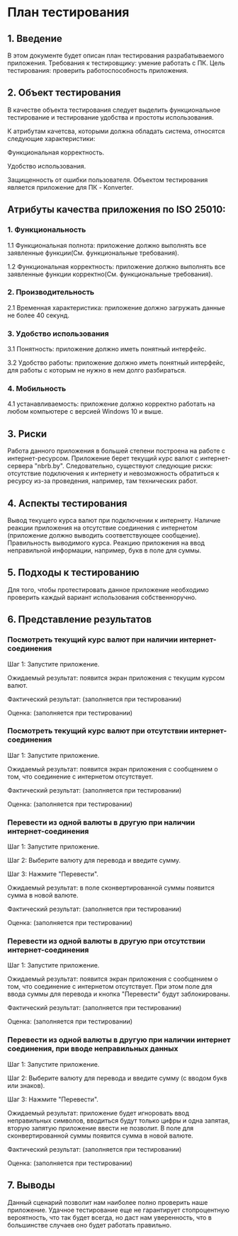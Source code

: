 # **План тестирования**

## **1. Введение**
В этом документе будет описан план тестирования разрабатываемого приложения. Требования к тестировщику: умение работать с ПК. Цель тестирования: проверить работоспособность приложения.

## **2. Объект тестирования**
В качестве объекта тестирования следует выделить функциональное тестирование и тестирование удобства и простоты использования.

К атрибутам качетсва, которыми должна обладать система, относятся следующие характеристики:

Функциональная корректность.

Удобство использования.

Защищенность от ошибки пользователя.
Объектом тестирования является приложение для ПК - Konverter.

## **Атрибуты качества приложения по ISO 25010:**
### **1. Функциональность**
1.1 Функциональная полнота: приложение должно выполнять все заявленные функции(См. функциональные требования).

1.2 Функциональная корректность: приложение должно выполнять все заявленные функции корректно(См. функциональные требования).

### **2. Производительность**
2.1 Временная характеристика: приложение должно загружать данные не более 40 секунд.

### **3. Удобство использования**
3.1 Понятность: приложение должно иметь понятный интерфейс.

3.2 Удобство работы: приложение должно иметь понятный интерфейс, для работы с которым не нужно в нем долго разбираться.

### **4. Мобильность**
4.1 устанавливаемость: приложение должно корректно работать на любом компьютере с версией Windows 10 и выше.

## **3. Риски**
Работа данного приложения в большей степени построена на работе с интернет-ресурсом. Приложение берет текущий курс валют с интернет-сервера "nbrb.by". Следовательно, существуют следующие риски: отсутствие подключения к интернету и невозможность обратиться к ресурсу из-за проведения, например, там технических работ.

## **4. Аспекты тестирования**
Вывод текущего курса валют при подключении к интернету.
Наличие реакции приложения на отсутствие соединения с интернетом (приложение должно выводить соответствующее сообщение).
Правильность выводимого курса.
Реакцию приложения на ввод неправильной информации, например, букв в поле для суммы.
## **5. Подходы к тестированию**
Для того, чтобы протестировать данное приложение необходимо проверить каждый вариант использования собственноручно.

## **6. Представление результатов**
### **Посмотреть текущий курс валют при наличии интернет-соединения**
Шаг 1: Запустите приложение.

Ожидаемый результат: появится экран приложения с текущим курсом валют.

Фактический результат: (заполняется при тестировании)

Оценка: (заполняется при тестировании)

### **Посмотреть текущий курс валют при отсутствии интернет-соединения**
Шаг 1: Запустите приложение.

Ожидаемый результат: появится экран приложения с сообщением о том, что соединение с интернетом отсутствует.

Фактический результат: (заполняется при тестировании)

Оценка: (заполняется при тестировании)

### **Перевести из одной валюты в другую при наличии интернет-соединения**
Шаг 1: Запустите приложение.

Шаг 2: Выберите валюту для перевода и введите сумму.

Шаг 3: Нажмите "Перевести".

Ожидаемый результат: в поле сконвертированной суммы появится сумма в новой валюте.

Фактический результат: (заполняется при тестировании)

Оценка: (заполняется при тестировании)

### **Перевести из одной валюты в другую при отсутствии интернет-соединения**
Шаг 1: Запустите приложение.

Ожидаемый результат: появится экран приложения с сообщением о том, что соединение с интернетом отсутствует. При этом поле для ввода суммы для перевода и кнопка "Перевести" будут заблокированы.

Фактический результат: (заполняется при тестировании)

Оценка: (заполняется при тестировании)

### **Перевести из одной валюты в другую при наличии интернет соединения, при вводе неправильных данных**
Шаг 1: Запустите приложение.

Шаг 2: Выберите валюту для перевода и введите сумму (с вводом букв или знаков).

Шаг 3: Нажмите "Перевести".

Ожидаемый результат: приложение будет игноровать ввод неправильных символов, вводиться будут только цифры и одна запятая, вторую запятую приложение ввести не позволит. В поле для сконвертированной суммы появится сумма в новой валюте.

Фактический результат: (заполняется при тестировании)

Оценка: (заполняется при тестировании)

## **7. Выводы**
Данный сценарий позволит нам наиболее полно проверить наше приложение. Удачное тестирование еще не гарантирует стопроцентную вероятность, что так будет всегда, но даст нам уверенность, что в большинстве случаев оно будет работать правильно.
